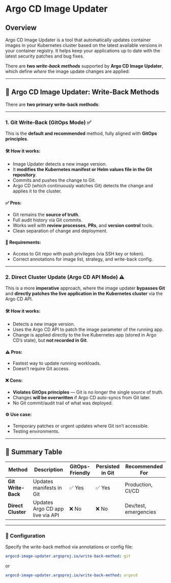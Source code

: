 # Argo CD Image Updater

## Overview

Argo CD Image Updater is a tool that automatically updates container images in your Kubernetes cluster based on the latest available versions in your container registry. It helps keep your applications up to date with the latest security patches and bug fixes.

There are **two *write-back methods*** supported by **Argo CD Image Updater**, which define *where* the image update changes are applied:

---

## 🔄 Argo CD Image Updater: Write-Back Methods

There are **two primary write-back methods**:

---

### 1. **Git Write-Back (GitOps Mode)** ✅

This is the **default and recommended** method, fully aligned with **GitOps principles**.

#### 🛠 How it works:

* Image Updater detects a new image version.
* It **modifies the Kubernetes manifest or Helm values file in the Git repository**.
* Commits and pushes the change to Git.
* Argo CD (which continuously watches Git) detects the change and applies it to the cluster.

#### ✅ Pros:

* Git remains the **source of truth**.
* Full audit history via Git commits.
* Works well with **review processes**, **PRs**, and **version control** tools.
* Clean separation of change and deployment.

#### 🔐 Requirements:

* Access to Git repo with push privileges (via SSH key or token).
* Correct annotations for image list, strategy, and write-back config.

---

### 2. **Direct Cluster Update (Argo CD API Mode)** ⚠️

This is a more **imperative** approach, where the image updater **bypasses Git** and **directly patches the live application in the Kubernetes cluster** via the Argo CD API.

#### 🛠 How it works:

* Detects a new image version.
* Uses the Argo CD API to patch the image parameter of the running app.
* Change is applied directly to the live Kubernetes app (stored in Argo CD’s state), but **not recorded in Git**.

#### ⚠️ Pros:

* Fastest way to update running workloads.
* Doesn’t require Git access.

#### ❌ Cons:

* **Violates GitOps principles** — Git is no longer the single source of truth.
* Changes **will be overwritten** if Argo CD auto-syncs from Git later.
* No Git commit/audit trail of what was deployed.

#### ⚙️ Use case:

* Temporary patches or urgent updates where Git isn’t accessible.
* Testing environments.

---

## 📝 Summary Table

| Method             | Description                      | GitOps-Friendly | Persisted in Git | Recommended For       |
| ------------------ | -------------------------------- | --------------- | ---------------- | --------------------- |
| **Git Write-Back** | Updates manifests in Git         | ✅ Yes           | ✅ Yes            | Production, CI/CD     |
| **Direct Cluster** | Updates Argo CD app live via API | ❌ No            | ❌ No             | Dev/test, emergencies |

---

### 🔧 Configuration

Specify the write-back method via annotations or config file:

```yaml
argocd-image-updater.argoproj.io/write-back-method: git
```

or

```yaml
argocd-image-updater.argoproj.io/write-back-method: argocd
```


